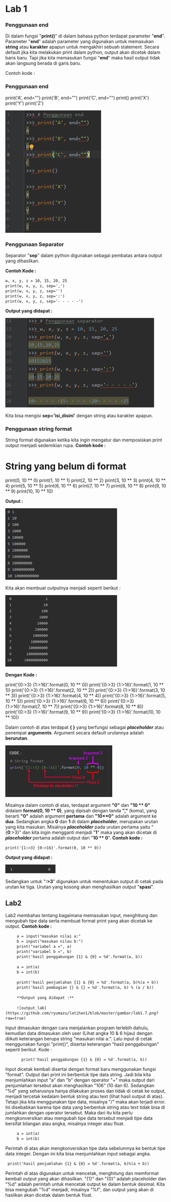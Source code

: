 # Lab 1

### Penggunaan end
Di dalam fungsi "**print()**" di dalam bahasa python terdapat parameter "**end**". Parameter "**end**" adalah parameter yang digunakan untuk memasukan **string** atau **karakter** apapun untuk mengakhiri sebuah statement.  Secara default jika kita melakukan print dalam python, output akan dicetak dalam baris baru. Tapi jika kita memasukan fungsi "**end**" maka hasil output tidak akan langsung berada di garis baru.

Contoh kode :

### Penggunaan end
   print('A', end="")
   print('B', end="")
   print('C', end="")
   print()
   print('X')
   print('Y')
   print('Z')

![Output_End](https://github.com/ryumazu/latihan1/blob/master/gambar/lab1.1.PNG?raw=true)

### Penggunaan Separator
Separator "**sep**" dalam python digunakan sebagai pembatas antara output yang dihasilkan.

**Contoh Kode :**

    w, x, y, z = 10, 15, 20, 25
    print(w, x, y, z, sep=',')
    print(w, x, y, z, sep='')
    print(w, x, y, z, sep=':')
    print(w, x, y, z, sep='- - - - -')

**Output yang didapat :**


![Output_sep](https://github.com/ryumazu/latihan1/blob/master/gambar/lab1.2.PNG?raw=true)

Kita bisa mengisi **sep='isi_disini'** dengan string atau karakter apapun.

### Penggunaan string format
String format digunakan ketika kita ingin mengatur dan memposiskan print output menjadi sedemikian rupa.
**Contoh kode :**

  # String yang belum di format
  print(0, 10 ** 0)
  print(1, 10 ** 1)
  print(2, 10 ** 2)
  print(3, 10 ** 3)
  print(4, 10 ** 4)
  print(5, 10 ** 5)
  print(6, 10 ** 6)
  print(7, 10 ** 7)
  print(8, 10 ** 8)
  print(9, 10 ** 9)
  print(10, 10 ** 10)

**Output :**

![Output_String](https://github.com/ryumazu/latihan1/blob/master/gambar/lab1.3.png?raw=true)

Kita akan membuat outputnya menjadi seperti berikut :

![Output_String2](https://github.com/ryumazu/latihan1/blob/master/gambar/lab1.5.png?raw=true)

**Dengan Kode :**

   print('{0:>3} {1:>16}'.format(0, 10 ** 0))
   print('{0:>3} {1:>16}'.format(1, 10 ** 1))
   print('{0:>3} {1:>16}'.format(2, 10 ** 2))
   print('{0:>3} {1:>16}'.format(3, 10 ** 3))
   print('{0:>3} {1:>16}'.format(4, 10 ** 4))
   print('{0:>3} {1:>16}'.format(5, 10 ** 5))
   print('{0:>3} {1:>16}'.format(6, 10 ** 6))
   print('{0:>3} {1:>16}'.format(7, 10 ** 7))
   print('{0:>3} {1:>16}'.format(8, 10 ** 8))
   print('{0:>3} {1:>16}'.format(9, 10 ** 9))
   print('{0:>3} {1:>16}'.format(10, 10 ** 10))

Dalam contoh di atas terdapat **{ }** yang berfungsi sebagai ***placeholder*** atau penempat **arguments**.
Argument secara default urutannya adalah **berurutan**. 

![Output_String3](https://github.com/ryumazu/latihan1/blob/master/gambar/lab1.4.png?raw=true)

Misalnya dalam contoh di atas, terdapat argument **"0"** dan **"10 ** **0"**** didalam **format(0, 10 ** 0)**, yang dipisah dengan tanda **","** (koma), yang berarti __"0"__ adalah argument  **pertama** dan  __"10**0"__ adalah argument ke **dua**.  Sedangkan angka **0** dan **1** di dalam ***placeholder***, merupakan urutan yang kita masukan. Misalnya ***placeholder*** pada urutan pertama yaitu "{**0**:>3}" dan kita ingin mengganti menjadi "**1**" maka yang akan dicetak di ***placeholder*** pertama adalah output dari "**10 ** 0**".
**Contoh kode :**

    print('{1:>3} {0:>16}'.format(0, 10 ** 0))

**Output yang didapat :**

![Output_String4](https://github.com/ryumazu/latihan1/blob/master/gambar/lab1.6.png?raw=true)

Sedangkan untuk "**:>3**" digunakan untuk menentukan output di cetak pada urutan ke tiga. Urutan yang kosong akan menghasilkan output "**spasi**".

## Lab2
Lab2 membahas tentang bagaimana memasukan input, menghitung dan mengubah tipe data serta membuat format print yang akan dicetak ke output.
**Contoh kode :**

         a = input("masukan nilai a:"
         b = input("masukan nilau b:")
         print("variabel a =", a)
         print("variabel b =", b)
         print('hasil penggabungan {1} & {0} = %d'.format(a, b))
         
         a = int(a)
         b = int(b)
         
         print('hasil penjumlahan {1} & {0} = %d'.format(a, b)%(a + b))
         print('hasil pembagian {} & {} = %d'.format(a, b) % (a / b))
         
         **Output yang didapat :**
         
         ![output_lab](https://github.com/ryumazu/latihan1/blob/master/gambar/lab1.7.png?raw=true)
         
Input dimasukan dengan cara menjalankan program terlebih dahulu, kemudian data dimasukan oleh user (Lihat angka 10 & 6 hijau) dengan diikuti keterangan berupa string "masukan nilai a:". Lalu input di cetak menggunakan fungsi "print()", disertai keterangan "hasil penggabungan" seperti berikut. Kode :
         
           print('hasil penggabungan {1} & {0} = %d'.format(a, b))
         
Input dicetak kembali disertai dengan format baru menggunakan fungsi "format". Output dari print ini berbentuk tipe data string. Jadi bila kita menjumlahkan input "a" dan "b" dengan operator "+" maka output dari penjumlahan tersebut akan menghasilkan "106" (10 dan 6). Sedangkan "%d" yang seharusnya hanya dilakukan proses dan tidak di cetak ke output, menjadi tercetak kedalam bentuk string atau text (lihat hasil output di atas). Tetapi jika kita menggunakan tipe data, misalnya "/" maka akan terjadi error. Ini disebabkan karena tipe data yang berbentuk string atau text tidak bisa di jumlahkan dengan operator tersebut. Maka dari itu kita perlu mengkonversikan atau mengubah tipe data tersebut menjadi tipe data bersifat bilangan atau angka, misalnya integer atau float.
         
         a = int(a)
         b = int(b)
         
Perintah di atas akan mengkonversikan tipe data sebelumnya ke bentuk tipe data integer. Dengan ini kita bisa menjumlahkan input sebagai angka.
         
     print('hasil penjumlahan {1} & {0} = %d'.format(a, b)%(a + b))
         
Perintah di atas digunakan untuk mencetak, menghitung dan memformat kembali output yang akan dihasilkan. "{1}" dan "{0}" adalah placeholder dan "%d" adalah perintah untuk mencetak output ke dalam bentuk desimal. Kita bisa mengubah "%d" menjadi, misalnya "%f", dan output yang akan di hasilkan akan dicetak dalam bentuk float.
         